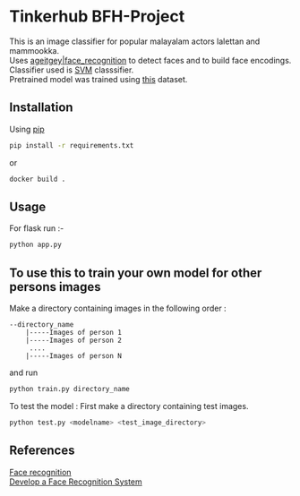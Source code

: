 # Tinkerhub BFH-Project
This is an image classifier for popular malayalam actors lalettan and mammookka.  
Uses [ageitgey|face_recognition](https://github.com/ageitgey/face_recognition) to detect faces and to build face encodings.  Classifier used is [SVM](https://scikit-learn.org/stable/modules/generated/sklearn.svm.SVC.html) classsifier.  
Pretrained model was trained using [this](https://drive.google.com/drive/folders/1cAXZYF77T110ewctVQMWZrXeffsQM1Zb?usp=sharing) dataset.  



## Installation

Using  [pip](https://pip.pypa.io/en/stable/)

```bash
pip install -r requirements.txt
```

or 
```bash
docker build .
```

## Usage
For flask run :-
```python
python app.py 
```

## To use this to train your own model for other persons images 
Make a directory containing images in the following order   :
```tree
--directory_name
    |-----Images of person 1
    |-----Images of person 2
     ....
    |-----Images of person N
```
and run 
```bash
python train.py directory_name
```
To test the model : First make a directory containing test images.
```bash
python test.py <modelname> <test_image_directory>
```




## References
[Face recognition](https://github.com/ageitgey/face_recognition)  
[ Develop a Face Recognition System](https://machinelearningmastery.com/how-to-develop-a-face-recognition-system-using-facenet-in-keras-and-an-svm-classifier/)
